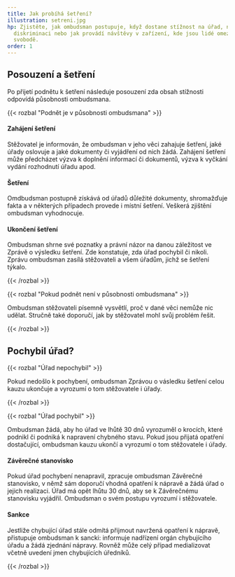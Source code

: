 ```yaml
---
title: Jak probíhá šetření?
illustration: setreni.jpg
hp: Zjistěte, jak ombudsman postupuje, když dostane stížnost na úřad, na
  diskriminaci nebo jak provádí návštěvy v zařízení, kde jsou lidé omezeni na
  svobodě.
order: 1
---
```

## Posouzení a šetření

Po přijetí podnětu k šetření následuje posouzení zda obsah stížnosti odpovídá působnosti ombudsmana.

{{< rozbal "Podnět je v působnosti ombudsmana" >}}

#### Zahájení šetření

Stěžovatel je informován, že ombudsman v jeho věci zahajuje šetření, jaké úřady oslovuje a jaké dokumenty či vyjádření od nich žádá. Zahájení šetření může předcházet výzva k doplnění informací či dokumentů, výzva k vyčkání vydání rozhodnutí úřadu apod.

#### Šetření

Omdbudsman postupně získává od úřadů důležité dokumenty, shromažďuje fakta a v některých případech provede i místní šetření. Veškerá zjištění ombudsman vyhodnocuje.

#### Ukončení šetření

Ombudsman shrne své poznatky a právní názor na danou záležitost ve Zprávě o výsledku šetření. Zde konstatuje, zda úřad pochybil či nikoli. Zprávu ombudsman zasílá stěžovateli a všem úřadům, jichž se šetření týkalo.

{{< /rozbal >}}

{{< rozbal "Pokud podnět není v působnosti ombudsmana" >}}

Ombudsman stěžovateli písemně vysvětlí, proč v dané věci nemůže nic udělat. Stručně také doporučí, jak by stěžovatel mohl svůj problém řešit.

{{< /rozbal >}}

## Pochybil úřad?

{{< rozbal "Úřad nepochybil" >}}

Pokud nedošlo k pochybení, ombudsman Zprávou o vásledku šetření celou kauzu ukončuje a vyrozumí o tom stěžovatele i úřady.

{{< /rozbal >}}

{{< rozbal "Úřad pochybil" >}}

Ombudsman žádá, aby ho úřad ve lhůtě 30 dnů vyrozuměl o krocích, které podnikl či podniká k napravení chybného stavu. Pokud jsou přijatá opatření dostačující, ombudsman kauzu ukončí a vyrozumí o tom stěžovatele i úřady.

#### Závěrečné stanovisko

Pokud úřad pochybení nenapravil, zpracuje ombudsman Závěrečné stanovisko, v němž sám doporučí vhodná opatření k nápravě a žádá úřad o jejich realizaci. Úřad má opět lhůtu 30 dnů, aby se k Závěrečnému stanovisku vyjádřil. Ombudsman o svém postupu vyrozumí i stěžovatele.

#### Sankce

Jestliže chybující úřad stále odmítá přijmout navržená opatření k nápravě, přistupuje ombudsman k sancki: informuje nadřízení orgán chybujícího úřadu a žádá zjednání nápravy. Rovněž může celý případ medializovat včetně uvedení jmen chybujících úředníků.

{{< /rozbal >}}